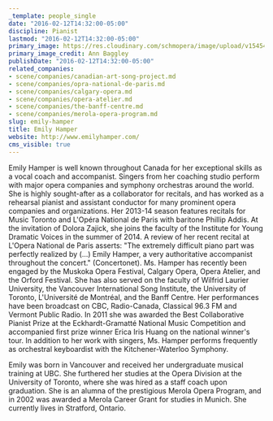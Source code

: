 ```yaml
---
_template: people_single
date: "2016-02-12T14:32:00-05:00"
discipline: Pianist
lastmod: "2016-02-12T14:32:00-05:00"
primary_image: https://res.cloudinary.com/schmopera/image/upload/v1545409169/media/webhook-uploads/1455305504904/Emily-HamperSquare.jpg.jpg
primary_image_credit: Ann Baggley
publishDate: "2016-02-12T14:32:00-05:00"
related_companies:
- scene/companies/canadian-art-song-project.md
- scene/companies/opra-national-de-paris.md
- scene/companies/calgary-opera.md
- scene/companies/opera-atelier.md
- scene/companies/the-banff-centre.md
- scene/companies/merola-opera-program.md
slug: emily-hamper
title: Emily Hamper
website: http://www.emilyhamper.com/
cms_visible: true
---
```


Emily Hamper is well known throughout Canada for her exceptional skills as a vocal coach and accompanist. Singers from her coaching studio perform with major opera companies and symphony orchestras around the world. She is highly sought-after as a collaborator for recitals, and has worked as a rehearsal pianist and assistant conductor for many prominent opera companies and organizations. Her 2013-14 season features recitals for Music Toronto and L'Opéra National de Paris with baritone Phillip Addis. At the invitation of Dolora Zajick, she joins the faculty of the Institute for Young Dramatic Voices in the summer of 2014. A review of her recent recital at L'Opera National de Paris asserts: "The extremely difficult piano part was perfectly realized by (...) Emily Hamper, a very authoritative accompanist throughout the concert." (Concertonet). Ms. Hamper has recently been engaged by the Muskoka Opera Festival, Calgary Opera, Opera Atelier, and the Orford Festival. She has also served on the faculty of Wilfrid Laurier University, the Vancouver International Song Institute, the University of Toronto, L'Université de Montréal, and the Banff Centre. Her performances have been broadcast on CBC, Radio-Canada, Classical 96.3 FM and Vermont Public Radio. In 2011 she was awarded the Best Collaborative Pianist Prize at the Eckhardt-Gramatté National Music Competition and accompanied first prize winner Erica Iris Huang on the national winner's tour. In addition to her work with singers, Ms. Hamper performs frequently as orchestral keyboardist with the Kitchener-Waterloo Symphony.

Emily was born in Vancouver and received her undergraduate musical training at UBC. She furthered her studies at the Opera Division at the University of Toronto, where she was hired as a staff coach upon graduation. She is an alumna of the prestigious Merola Opera Program, and in 2002 was awarded a Merola Career Grant for studies in Munich. She currently lives in Stratford, Ontario.

